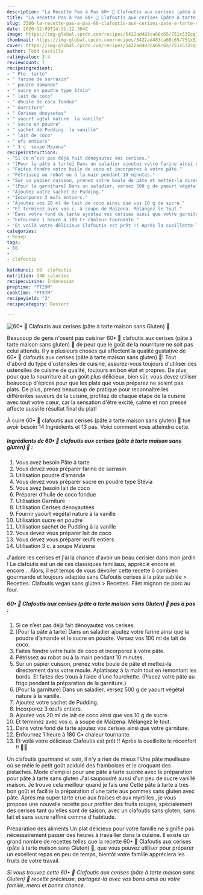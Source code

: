 ```yaml
---
description: "La Recette Pas à Pas 60• 🥧 Clafoutis aux cerises (pâte à tarte maison sans Gluten) 🍒"
title: "La Recette Pas à Pas 60• 🥧 Clafoutis aux cerises (pâte à tarte maison sans Gluten) 🍒"
slug: 3580-la-recette-pas-a-pas-60-clafoutis-aux-cerises-pate-a-tarte-maison-sans-gluten
date: 2020-12-09T14:51:12.304Z
image: https://img-global.cpcdn.com/recipes/5422ad483ca68c65/751x532cq70/60•-🥧-clafoutis-aux-cerises-pate-a-tarte-maison-sans-gluten-🍒-photo-principale-de-la-recette.jpg
thumbnail: https://img-global.cpcdn.com/recipes/5422ad483ca68c65/751x532cq70/60•-🥧-clafoutis-aux-cerises-pate-a-tarte-maison-sans-gluten-🍒-photo-principale-de-la-recette.jpg
cover: https://img-global.cpcdn.com/recipes/5422ad483ca68c65/751x532cq70/60•-🥧-clafoutis-aux-cerises-pate-a-tarte-maison-sans-gluten-🍒-photo-principale-de-la-recette.jpg
author: Todd Castillo
ratingvalue: 3.4
reviewcount: 7
recipeingredient:
- " Pte  tarte"
- " farine de sarrasin"
- " poudre damande"
- " sucre en poudre type Stvia"
- " lait de coco"
- " dhuile de coco fondue"
- " Garniture"
- " Cerises dnoyautes"
- " yaourt vgtal nature  la vanille"
- " sucre en poudre"
- " sachet de Pudding  la vanille"
- " lait de coco"
- " ufs entiers"
- " 3 c  soupe Mazena"
recipeinstructions:
- "Si ce n’est pas déjà fait dénoyautez vos cerises."
- "[Pour la pâte à tarte] Dans un saladier ajoutez votre farine ainsi que la poudre d’amande et le sucre en poudre. Versez vos 100 ml de lait de coco."
- "Faites fondre votre huile de coco et incorporez à votre pâte."
- "Pétrissez au robot ou à la main pendant 10 minutes."
- "Sur un papier cuisson, prenez votre boule de pâte et mettez-la directement dans votre moule. Aplatissez à la main tout en remontant les bords. Et faites des trous à l’aide d’une fourchette. (Placez votre pâte au frigo pendant la préparation de la garniture.)"
- "[Pour la garniture] Dans un saladier, versez 500 g de yaourt végétal nature à la vanille."
- "Ajoutez votre sachet de Pudding."
- "Incorporez 3 œufs entiers."
- "Ajoutez vos 20 ml de lait de coco ainsi que vos 10 g de sucre."
- "Et terminez avec vos c. à soupe de Maïzena. Mélangez le tout."
- "Dans votre fond de tarte ajoutez vos cerises ainsi que votre garniture."
- "Enfournez 1 heure à 180 C• chaleur tournante."
- "Et voilà votre délicieux Clafoutis est prêt !! Après la cueillette le réconfort !! 🥧🍒"
categories:
- Resep
tags:
- 60
- 
- clafoutis

katakunci: 60  clafoutis 
nutrition: 140 calories
recipecuisine: Indonesian
preptime: "PT29M"
cooktime: "PT57M"
recipeyield: "2"
recipecategory: Dessert

---
```



![60• 🥧 Clafoutis aux cerises (pâte à tarte maison sans Gluten) 🍒](https://img-global.cpcdn.com/recipes/5422ad483ca68c65/751x532cq70/60•-🥧-clafoutis-aux-cerises-pate-a-tarte-maison-sans-gluten-🍒-photo-principale-de-la-recette.jpg)

Beaucoup de gens n'osent pas cuisiner 60• 🥧 clafoutis aux cerises (pâte à tarte maison sans gluten) 🍒 de peur que le goût de la nourriture ne soit pas celui attendu. Il y a plusieurs choses qui affectent la qualité gustative de 60• 🥧 clafoutis aux cerises (pâte à tarte maison sans gluten) 🍒! Tout d'abord du type d'ustensiles de cuisine, assurez-vous toujours d'utiliser des ustensiles de cuisine de qualité, toujours en bon état et propres. De plus, pour que la nourriture ait un goût plus délicieux, bien sûr, vous devez utiliser beaucoup d'épices pour que les plats que vous préparez ne soient pas plats. De plus, prenez beaucoup de pratique pour reconnaître les différentes saveurs de la cuisine, profitez de chaque étape de la cuisine avec tout votre cœur, car la sensation d'être excité, calme et non pressé affecte aussi le résultat final du plat!

<!--inarticleads1-->

À cuire 60• 🥧 clafoutis aux cerises (pâte à tarte maison sans gluten) 🍒 tue avoir besoin 14 Ingrédients et 13 pas. Voici comment vous atteindre cette.

##### Ingrédients de 60• 🥧 clafoutis aux cerises (pâte à tarte maison sans gluten) 🍒 :

1. Vous avez besoin  Pâte à tarte
1. Vous devez vous préparer  farine de sarrasin
1. Utilisation  poudre d’amande
1. Vous devez vous préparer  sucre en poudre type Stévia
1. Vous avez besoin  lait de coco
1. Préparer  d’huile de coco fondue
1. Utilisation  Garniture
1. Utilisation  Cerises dénoyautées
1. Fournir  yaourt végétal nature à la vanille
1. Utilisation  sucre en poudre
1. Utilisation  sachet de Pudding à la vanille
1. Vous devez vous préparer  lait de coco
1. Vous devez vous préparer  œufs entiers
1. Utilisation  3 c. à soupe Maïzena


J&#39;adore les cerises et j&#39;ai la chance d&#39;avoir un beau cerisier dans mon jardin ! Le clafoutis est un de ces classiques familiaux, apprécié encore et encore… Alors, il est temps de vous dévoiler cette recette ô combien gourmande et toujours adaptée sans Clafoutis cerises à la pâte sablée &gt; Recettes. Clafoutis vegan sans gluten &gt; Recettes. Filet mignon de porc au four. 

<!--inarticleads2-->

##### 60• 🥧 Clafoutis aux cerises (pâte à tarte maison sans Gluten) 🍒 pas à pas :

1. Si ce n’est pas déjà fait dénoyautez vos cerises.
1. [Pour la pâte à tarte] Dans un saladier ajoutez votre farine ainsi que la poudre d’amande et le sucre en poudre. Versez vos 100 ml de lait de coco.
1. Faites fondre votre huile de coco et incorporez à votre pâte.
1. Pétrissez au robot ou à la main pendant 10 minutes.
1. Sur un papier cuisson, prenez votre boule de pâte et mettez-la directement dans votre moule. Aplatissez à la main tout en remontant les bords. Et faites des trous à l’aide d’une fourchette. (Placez votre pâte au frigo pendant la préparation de la garniture.)
1. [Pour la garniture] Dans un saladier, versez 500 g de yaourt végétal nature à la vanille.
1. Ajoutez votre sachet de Pudding.
1. Incorporez 3 œufs entiers.
1. Ajoutez vos 20 ml de lait de coco ainsi que vos 10 g de sucre.
1. Et terminez avec vos c. à soupe de Maïzena. Mélangez le tout.
1. Dans votre fond de tarte ajoutez vos cerises ainsi que votre garniture.
1. Enfournez 1 heure à 180 C• chaleur tournante.
1. Et voilà votre délicieux Clafoutis est prêt !! Après la cueillette le réconfort !! 🥧🍒


Un clafoutis gourmand et sain, il n&#39;y a rien de mieux ! Une pâte moelleuse où se mêle le petit goût acidulé des framboises et le croquant des pistaches. Mode d&#39;emploi pour une pâte à tarte sucrée avec la préparation pour pâte à tarte sans gluten J&#39;ai saupoudré aussi d&#39;un peu de sucre vanillé maison. Je trouve cela meilleur quand je fais une Cette pâte à tarte a très bon goût et facilite la préparation d&#39;une tarte aux pommes sans gluten avec pâte. Après ma super tarte crue aux fraises et aux myrtilles , je vous propose une nouvelle recette pour profiter des fruits rouges, spécialement des cerises tant qu&#39;elles sont de saison, avec un clafoutis sans gluten, sans lait et sans sucre raffiné comme d&#39;habitude. 

<!--inarticleads1-->

<p>
Préparation des aliments Un plat délicieux pour votre famille ne signifie pas nécessairement passer des heures à travailler dans la cuisine. Il existe un grand nombre de recettes telles que la recette 60• 🥧 Clafoutis aux cerises (pâte à tarte maison sans Gluten) 🍒, que vous pouvez utiliser pour préparer un excellent repas en peu de temps, bientôt votre famille appréciera les fruits de votre travail.
</p>

<p>
<i>Si vous trouvez cette 60• 🥧 Clafoutis aux cerises (pâte à tarte maison sans Gluten) 🍒 recette précieuse, partagez-la avec vos bons amis ou votre famille, merci et bonne chance.</i>
</p>
